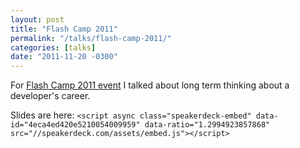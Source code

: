 ```yaml
---
layout: post
title: "Flash Camp 2011"
permalink: "/talks/flash-camp-2011/"
categories: [talks]
date: "2011-11-20 -0300"
---
```

For [Flash Camp 2011 event](http://asdevs.com.br/flashcampsp/) I talked about long term thinking about a developer's career.

Slides are here:
`<script async class="speakerdeck-embed" data-id="4eca4ed420e5210054009959" data-ratio="1.2994923857868" src="//speakerdeck.com/assets/embed.js"></script>`
